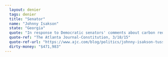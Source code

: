 ```yaml
---
  layout: denier
  tags: denier
  title: "Senator"
  name: "Johnny Isakson"
  state: "Georgia"
  quote: "In response to Democratic senators' comments about carbon reduction, Sen. Isakson said on the Senate floor: “I believe the climate does change, but I don’t believe climate change is a religion. I think it’s science ... And there are mixed reviews on that and there’s mixed scientific evidence on that.\""
  quote-ref: "The Atlanta Journal-Constitution, 3/18/15"
  quote-ref-url: "https://www.ajc.com/blog/politics/johnny-isakson-tussles-with-democrat-senate-floor-don-believe-climate-change-religion/ajruIc3fbNCxmIHFNplS8J/"
  dirty-money: "$471,983"
---
```

